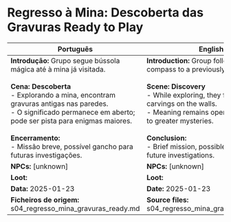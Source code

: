 # Regresso à Mina: Descoberta das Gravuras  Ready to Play

| Português                                                                                                                                                                                                                                                                                                                               | English                                                                                                                                                                                                                                                                                                                         |
| --------------------------------------------------------------------------------------------------------------------------------------------------------------------------------------------------------------------------------------------------------------------------------------------------------------------------------------- | ------------------------------------------------------------------------------------------------------------------------------------------------------------------------------------------------------------------------------------------------------------------------------------------------------------------------------- |
| **Introdução:** Grupo segue bússola mágica até à mina já visitada.<br><br>**Cena: Descoberta**<br>- Explorando a mina, encontram gravuras antigas nas paredes.<br>- O significado permanece em aberto; pode ser pista para enigmas maiores.<br><br>**Encerramento:**<br>- Missão breve, possível gancho para futuras investigações.<br> | **Introduction:** Group follows magical compass to a previously visited mine.<br><br>**Scene: Discovery**<br>- While exploring, they find ancient carvings on the walls.<br>- Meaning remains open; could be clue to greater mysteries.<br><br>**Conclusion:**<br>- Brief mission, possible hook for future investigations.<br> |
| **NPCs:** [unknown]                                                                                                                                                                                                                                                                                                                     | **NPCs:** [unknown]                                                                                                                                                                                                                                                                                                             |
| **Loot:**                                                                                                                                                                                                                                                                                                                              | **Loot:**                                                                                                                                                                                                                                                                                                                      |
| **Data:** 2025-01-23                                                                                                                                                                                                                                                                                                                    | **Date:** 2025-01-23                                                                                                                                                                                                                                                                                                            |
| **Ficheiros de origem:** s04_regresso_mina_gravuras_ready.md                                                                                                                                                                                                                                                                            | **Source files:** s04_regresso_mina_gravuras_ready.md                                                                                                                                                                                                                                                                           |


















